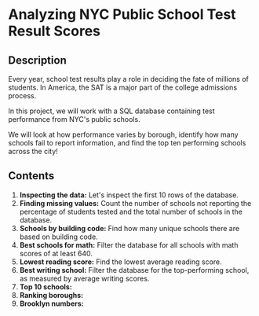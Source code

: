# Analyzing NYC Public School Test Result Scores
## Description 
Every year, school test results play a role in deciding the fate of millions of students. In America, the SAT is a major part of the college admissions process.

In this project, we will work with a SQL database containing test performance from NYC's public schools.

We will look at how performance varies by borough, identify how many schools fail to report information, and find the top ten performing schools across the city!
## Contents
1. **Inspecting the data:** Let's inspect the first 10 rows of the database.
2. **Finding missing values:** Count the number of schools not reporting the percentage of students tested and the total number of schools in the database.
3. **Schools by building code:** Find how many unique schools there are based on building code.
4. **Best schools for math:** Filter the database for all schools with math scores of at least 640.
5. **Lowest reading score:** Find the lowest average reading score.
6. **Best writing school:** Filter the database for the top-performing school, as measured by average writing scores.
7. **Top 10 schools:**
8. **Ranking boroughs:**
9. **Brooklyn numbers:**